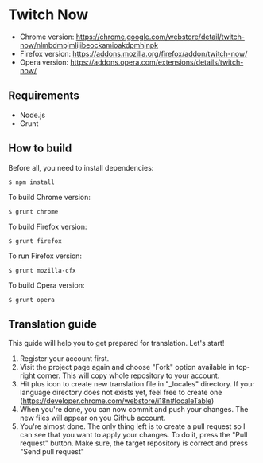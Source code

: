 # Twitch Now

* Chrome version: https://chrome.google.com/webstore/detail/twitch-now/nlmbdmpjmlijibeockamioakdpmhjnpk
* Firefox version: https://addons.mozilla.org/firefox/addon/twitch-now/
* Opera version: https://addons.opera.com/extensions/details/twitch-now/

## Requirements

* Node.js
* Grunt

## How to build

Before all, you need to install dependencies:
```
$ npm install
```

To build Chrome version:
```
$ grunt chrome
```

To build Firefox version:
```
$ grunt firefox
```

To run Firefox version:
```
$ grunt mozilla-cfx
```

To build Opera version:
```
$ grunt opera
```

## Translation guide

This guide will help you to get prepared for translation. Let's start!

1.  Register your account first. 
2.  Visit the project page again and choose "Fork" option available in top-right corner. This will copy whole repository to your account.
3.  Hit plus icon to create new translation file in "_locales" directory. If your language directory does not exists yet, feel free to create one (https://developer.chrome.com/webstore/i18n#localeTable)
4.  When you're done, you can now commit and push your changes. The new files will appear on you Github account.
5.  You're almost done. The only thing left is to create a pull request so I can see that you want to apply your changes. To do it, press the "Pull request" button. Make sure, the target repository is correct and press "Send pull request"

